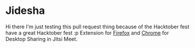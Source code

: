Jidesha
=======
Hi there I'm just testing this pull request thing because of the Hacktober fest have a great Hacktober fest :p
Extension for [Firefox](https://github.com/jitsi/jidesha/blob/master/firefox/README.md) and [Chrome](https://github.com/jitsi/jidesha/blob/master/chrome/README.md) for Desktop Sharing in Jitsi Meet.
